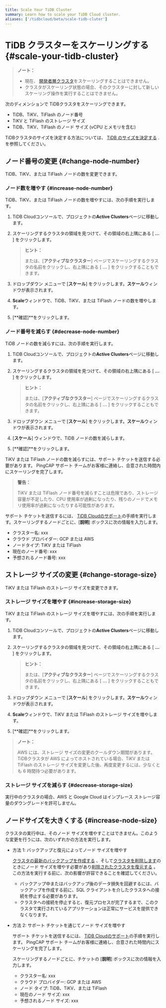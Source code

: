 ```yaml
---
title: Scale Your TiDB Cluster
summary: Learn how to scale your TiDB Cloud cluster.
aliases: ['/tidbcloud/beta/scale-tidb-cluter']
---
```


# TiDB クラスターをスケーリングする {#scale-your-tidb-cluster}

> **ノート：**
>
> -   現在、 [開発者層クラスタ](/tidb-cloud/select-cluster-tier.md#developer-tier)をスケーリングすることはできません。
> -   クラスタがスケーリング状態の場合、そのクラスターに対して新しいスケーリング操作を実行することはできません。

次のディメンションで TiDBクラスタをスケーリングできます。

-   TiDB、TiKV、TiFlash のノード番号
-   TiKV と TiFlash のストレージ サイズ
-   TiDB、TiKV、TiFlash のノード サイズ (vCPU とメモリを含む)

TiDBクラスタのサイズを決定する方法については、 [TiDB のサイズを決定する](/tidb-cloud/size-your-cluster.md) . を参照してください。

## ノード番号の変更 {#change-node-number}

TiDB、TiKV、または TiFlash ノードの数を変更できます。

### ノード数を増やす {#increase-node-number}

TiDB、TiKV、または TiFlash ノードの数を増やすには、次の手順を実行します。

1.  TiDB Cloudコンソールで、プロジェクトの**Active Clusters**ページに移動します。

2.  スケーリングするクラスタの領域を見つけて、その領域の右上隅にある [ **...** ] をクリックします。

    > **ヒント：**
    >
    > または、[**アクティブなクラスター**] ページでスケーリングするクラスタの名前をクリックし、右上隅にある [ <strong>...</strong> ] をクリックすることもできます。

3.  ドロップダウン メニューで [**スケール**] をクリックします。<strong>スケール</strong>ウィンドウが表示されます。

4.  **Scale**ウィンドウで、TiDB、TiKV、または TiFlash ノードの数を増やします。

5.  [**確認]**をクリックします。

### ノード番号を減らす {#decrease-node-number}

TiDB ノードの数を減らすには、次の手順を実行します。

1.  TiDB Cloudコンソールで、プロジェクトの**Active Clusters**ページに移動します。

2.  スケーリングするクラスタの領域を見つけて、その領域の右上隅にある [ **...** ] をクリックします。

    > **ヒント：**
    >
    > または、[**アクティブなクラスター**] ページでスケーリングするクラスタの名前をクリックし、右上隅にある [ <strong>...</strong> ] をクリックすることもできます。

3.  ドロップダウン メニューで [**スケール**] をクリックします。<strong>スケール</strong>ウィンドウが表示されます。

4.  [**スケール**] ウィンドウで、TiDB ノードの数を減らします。

5.  [**確認]**をクリックします。

TiKV または TiFlash ノードの数を減らすには、サポート チケットを送信する必要があります。 PingCAP サポート チームがお客様に連絡し、合意された時間内にスケーリングを完了します。

> **警告：**
>
> TiKV または TiFlash ノード番号を減らすことは危険であり、ストレージ容量が不足したり、CPU 使用率が過剰になったり、残りのノードでメモリ使用率が過剰になったりする可能性があります。

サポート チケットを送信するには、 [TiDB Cloudのサポート](/tidb-cloud/tidb-cloud-support.md)の手順を実行します。スケーリングするノードごとに、[**説明**] ボックスに次の情報を入力します。

-   クラスター名: xxx
-   クラウド プロバイダー: GCP または AWS
-   ノードタイプ: TiKV または TiFlash
-   現在のノード番号: xxx
-   予想されるノード番号: xxx

## ストレージ サイズの変更 {#change-storage-size}

TiKV または TiFlash のストレージ サイズを変更できます。

### ストレージ サイズを増やす {#increase-storage-size}

TiKV または TiFlash のストレージ サイズを増やすには、次の手順を実行します。

1.  TiDB Cloudコンソールで、プロジェクトの**Active Clusters**ページに移動します。

2.  スケーリングするクラスタの領域を見つけて、その領域の右上隅にある [ **...** ] をクリックします。

    > **ヒント：**
    >
    > または、[**アクティブなクラスター**] ページでスケーリングするクラスタの名前をクリックし、右上隅にある [ <strong>...</strong> ] をクリックすることもできます。

3.  ドロップダウン メニューで [**スケール**] をクリックします。<strong>スケール</strong>ウィンドウが表示されます。

4.  **Scale**ウィンドウで、TiKV または TiFlash のストレージ サイズを増やします。

5.  [**確認]**をクリックします。

> **ノート：**
>
> AWS には、ストレージ サイズの変更のクールダウン期間があります。 TiDBクラスタが AWS によってホストされている場合、TiKV または TiFlash のストレージ サイズを変更した後、再度変更するには、少なくとも 6 時間待つ必要があります。

### ストレージ サイズを減らす {#decrease-storage-size}

実行中のクラスタの場合、AWS と Google Cloud はインプレース ストレージ容量のダウングレードを許可しません。

## ノードサイズを大きくする {#increase-node-size}

クラスタの実行中は、そのノード サイズを増やすことはできません。このような変更を行うには、次のいずれかの方法を実行します。

-   方法 1: バックアップと復元によってノード サイズを増やす

    [クラスタの最新のバックアップを作成する](/tidb-cloud/backup-and-restore.md#manual-backup) 、そして[クラスタを削除します](/tidb-cloud/delete-tidb-cluster.md)のときにノード サイズを増やす必要があり[削除されたクラスタを復元する](/tidb-cloud/backup-and-restore.md#restore-a-deleted-cluster) 。この方法を実行する前に、次の影響が許容できることを確認してください。

    -   バックアップ中またはバックアップ後のデータ損失を回避するには、バックアップを作成する前に、SQL クライアントを介したクラスタへの接続を停止する必要があります。
    -   クラスタへの接続を停止すると、復元プロセスが完了するまで、このクラスタで実行されているアプリケーションは正常にサービスを提供できなくなります。

-   方法 2: サポート チケットを通じてノード サイズを増やす

    サポート チケットを送信するには、 [TiDB Cloudのサポート](/tidb-cloud/tidb-cloud-support.md)の手順を実行します。 PingCAP サポート チームがお客様に連絡し、合意された時間内にスケーリングを完了します。

    スケーリングするノードごとに、チケットの [**説明**] ボックスに次の情報を入力します。

    -   クラスター名: xxx
    -   クラウド プロバイダー: GCP または AWS
    -   ノード タイプ: TiDB、TiKV、または TiFlash
    -   現在のノード サイズ: xxx
    -   予想されるノード サイズ: xxx

